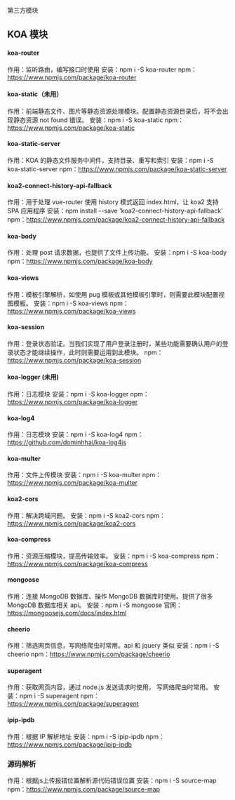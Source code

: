 第三方模块

## KOA 模块

#### koa-router

作用：监听路由，编写接口时使用
安装：npm i -S koa-router
npm： https://www.npmjs.com/package/koa-router

#### koa-static（未用）

作用：前端静态文件、图片等静态资源处理模块。配置静态资源目录后，将不会出现静态资源 not found 错误。
安装：npm i -S koa-static
npm：https://www.npmjs.com/package/koa-static

#### koa-static-server

作用：KOA 的静态文件服务中间件，支持目录、重写和索引
安装：npm i -S koa-static-server
npm：https://www.npmjs.com/package/koa-static-server

#### koa2-connect-history-api-fallback

作用：用于处理 vue-router 使用 history 模式返回 index.html，让 koa2 支持 SPA 应用程序
安装：npm install --save 'koa2-connect-history-api-fallback'
npm：https://www.npmjs.com/package/koa2-connect-history-api-fallback

#### koa-body

作用：处理 post 请求数据，也提供了文件上传功能。
安装：npm i -S koa-body
npm：https://www.npmjs.com/package/koa-body

#### koa-views

作用：模板引擎解析，如使用 pug 模板或其他模板引擎时，则需要此模块配置视图模板。
安装：npm i -S koa-views
npm：https://www.npmjs.com/package/koa-views

#### koa-session

作用：登录状态验证。当我们实现了用户登录注册时，某些功能需要确认用户的登录状态才能继续操作，此时则需要运用到此模块。
npm：https://www.npmjs.com/package/koa-session

#### koa-logger (未用)

作用：日志模块
安装：npm i -S koa-logger
npm：https://www.npmjs.com/package/koa-logger

#### koa-log4

作用：日志模块
安装：npm i -S koa-log4
npm：https://github.com/dominhhai/koa-log4js

#### koa-multer

作用：文件上传模块
安装：npm i -S koa-multer
npm：https://www.npmjs.com/package/koa-multer

#### koa2-cors

作用：解决跨域问题。
安装：npm i -S koa2-cors
npm：https://www.npmjs.com/package/koa2-cors

#### koa-compress

作用：资源压缩模块，提高传输效率。
安装：npm i -S koa-compress
npm：https://www.npmjs.com/package/koa-compress

#### mongoose

作用：连接 MongoDB 数据库、操作 MongoDB 数据库时使用。提供了很多 MongoDB 数据库相关 api。
安装：npm i -S mongoose
官网：https://mongoosejs.com/docs/index.html

#### cheerio

作用：筛选网页信息，写网络爬虫时常用。api 和 jquery 类似
安装：npm i -S cheerio
npm：https://www.npmjs.com/package/cheerio

#### superagent

作用：获取网页内容，通过 node.js 发送请求时使用， 写网络爬虫时常用。
安装：npm i -S superagent
npm：https://www.npmjs.com/package/superagent

#### ipip-ipdb

作用：根据 IP 解析地址
安装：npm i -S ipip-ipdb
npm：https://www.npmjs.com/package/ipip-ipdb

### 源码解析

作用：根据js上传报错位置解析源代码错误位置
安装：npm i -S source-map
npm：https://www.npmjs.com/package/source-map